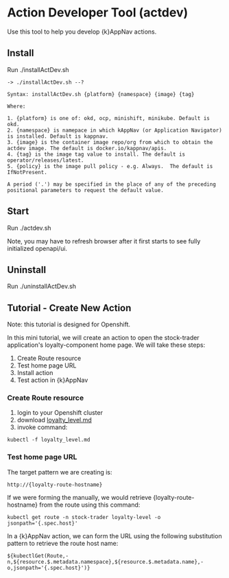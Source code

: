# Action Developer Tool (actdev)

Use this tool to help you develop {k}AppNav actions.  

## Install

Run ./installActDev.sh

```
-> ./installActDev.sh --?

Syntax: installActDev.sh {platform} {namespace} {image} {tag}

Where:

1. {platform} is one of: okd, ocp, minishift, minikube. Default is okd.
2. {namespace} is namepace in which kAppNav (or Application Navigator) is installed. Default is kappnav.
3. {image} is the container image repo/org from which to obtain the actdev image. The default is docker.io/kappnav/apis.
4. {tag} is the image tag value to install. The default is operator/releases/latest.
5. {policy} is the image pull policy - e.g. Always.  The default is IfNotPresent.

A period ('.') may be specified in the place of any of the preceding positional parameters to request the default value.
```

## Start 

Run ./actdev.sh
    
Note, you may have to refresh browser after it first starts to see fully initialized openapi/ui.

## Uninstall 

Run ./uninstallActDev.sh 

## Tutorial - Create New Action

Note: this tutorial is designed for Openshift. 

In this mini tutorial, we will create an action to open the stock-trader application's loyalty-component home page.  We will take these steps: 

1. Create Route resource 
2. Test home page URL
3. Install action
4. Test action in {k}AppNav 

### Create Route resource 

1. login to your Openshift cluster
1. download [loyalty_level.md](https://github.com/kappnav/apis/blob/master/tools/actdev/doc/loyalty_route.yaml)
1. invoke command: 

```
kubectl -f loyalty_level.md
```

### Test home page URL

The target pattern we are creating is: 

```
http://{loyalty-route-hostname}
```

If we were forming the manually,  we would retrieve {loyalty-route-hostname} from the route using this command: 

```
kubectl get route -n stock-trader loyalty-level -o jsonpath='{.spec.host}'
```

In a {k}AppNav action, we can form the URL using the following substitution pattern to retrieve the route host name: 

```
${kubectlGet(Route,-n,${resource.$.metadata.namespace},${resource.$.metadata.name},-o,jsonpath='{.spec.host}')}
```
